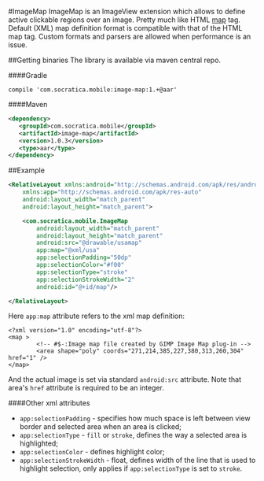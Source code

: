 #ImageMap
ImageMap is an ImageView extension which allows to define active clickable regions over an image. Pretty much
like HTML [map](http://www.w3schools.com/TAgs/tag_map.asp) tag. Default (XML) map definition format
is compatible with that of the HTML map tag. Custom formats and parsers are allowed when performance
is an issue.

##Getting binaries
The library is available via maven central repo.

####Gradle

```
compile 'com.socratica.mobile:image-map:1.+@aar'
```

####Maven

```xml
<dependency>
   <groupId>com.socratica.mobile</groupId>
   <artifactId>image-map</artifactId>
   <version>1.0.3</version>
   <type>aar</type>
</dependency>
```

##Example

```xml
<RelativeLayout xmlns:android="http://schemas.android.com/apk/res/android"
    xmlns:app="http://schemas.android.com/apk/res-auto"
    android:layout_width="match_parent"
    android:layout_height="match_parent">

    <com.socratica.mobile.ImageMap
        android:layout_width="match_parent"
        android:layout_height="match_parent"
        android:src="@drawable/usamap"
        app:map="@xml/usa"
        app:selectionPadding="50dp"
        app:selectionColor="#f00"
        app:selectionType="stroke"
        app:selectionStrokeWidth="2"
        android:id="@+id/map"/>

</RelativeLayout>
```

Here `app:map` attribute refers to the xml map definition:

```
<?xml version="1.0" encoding="utf-8"?>
<map >
        <!-- #$-:Image map file created by GIMP Image Map plug-in -->
        <area shape="poly" coords="271,214,385,227,380,313,260,304"  href="1" />
</map>
```

And the actual image is set via standard `android:src` attribute.
Note that area's `href` attribute is required to be an integer.

####Other xml attributes
 * `app:selectionPadding` - specifies how much space is left between view border and selected area when an area is clicked;
 * `app:selectionType` - `fill` or `stroke`, defines the way a selected area is highlighted;
 * `app:selectionColor` - defines highlight color;
 * `app:selectionStrokeWidth` - float, defines width of the line that is used to highlight selection, only applies if `app:selectionType` is set to `stroke`.